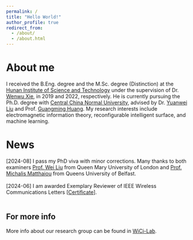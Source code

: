 ```yaml
---
permalink: /
title: "Hello World!"
author_profile: true
redirect_from: 
  - /about/
  - /about.html
---
```


About me
======

I received the B.Eng. degree and the M.Sc. degree (Distinction) at the [Hunan Institute of Science and Technology](https://mmistakes.github.io/minimal-mistakes/) under the supervision of Dr. [Wenwu Xie](https://mmistakes.github.io/minimal-mistakes/), in 2019 and 2022, respectively. He is currently pursuing the Ph.D. degree with [Central China Normal University](https://mmistakes.github.io/minimal-mistakes/), advised by Dr. [Yuanwei Liu](https://mmistakes.github.io/minimal-mistakes/)  and Prof. [Guangming Huang](https://mmistakes.github.io/minimal-mistakes/). My research interests include electromagnetic information theory, reconfigurable intelligent surface, and machine learning.

News
======
[2024-08] I pass my PhD viva with minor corrections. Many thanks to both examiners <a href="https://sites.google.com/site/liuweipage">Prof. Wei Liu</a> from Queen Mary University of London and <a href="https://sites.google.com/site/micmatthaiou/home">Prof. Michalis Matthaiou</a> from Queens University of Belfast.
        <br>
        <br>
        [2024-06] I am awarded Exemplary Reviewer of IEEE Wireless Communications Letters [<a href="./homepage_files/WCL_2023_Exemplary_Reviewer.pdf">Certificate</a>].
        <br>
        <br>

For more info
------
More info about our research group can be found in [WiCi-Lab](https://academicpages.github.io/markdown/). 

